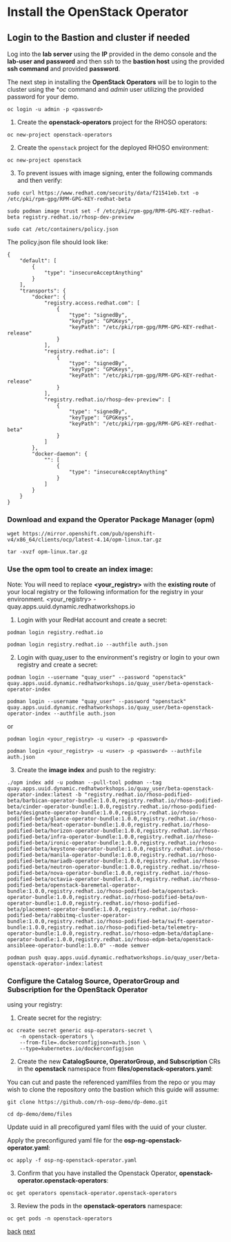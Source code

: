 # Install the OpenStack Operator

## Login to the Bastion and cluster if needed

Log into the **lab server** using the **IP** provided in the demo console
and the **lab-user and password** and then ssh to the **bastion host** using the
provided **ssh command** and provided **password**. 

The next step in installing the **OpenStack Operators** will be to login to the cluster using
the **oc* command and *admin* user utilizing the provided password for your demo.

```
oc login -u admin -p <password>
```

1. Create the **openstack-operators** project for the RHOSO operators:

```
oc new-project openstack-operators
```

2. Create the `openstack` project for the deployed RHOSO environment:			

```
oc new-project openstack
```

3. To prevent issues with image signing, enter the following commands and then verify:

```
sudo curl https://www.redhat.com/security/data/f21541eb.txt -o /etc/pki/rpm-gpg/RPM-GPG-KEY-redhat-beta
```

```
sudo podman image trust set -f /etc/pki/rpm-gpg/RPM-GPG-KEY-redhat-beta registry.redhat.io/rhosp-dev-preview
```

```
sudo cat /etc/containers/policy.json
```

The policy.json file should look like:
   
```
{
    "default": [
        {
            "type": "insecureAcceptAnything"
        }
    ],
    "transports": {
        "docker": {
            "registry.access.redhat.com": [
                {
                    "type": "signedBy",
                    "keyType": "GPGKeys",
                    "keyPath": "/etc/pki/rpm-gpg/RPM-GPG-KEY-redhat-release"
                }
            ],
            "registry.redhat.io": [
                {
                    "type": "signedBy",
                    "keyType": "GPGKeys",
                    "keyPath": "/etc/pki/rpm-gpg/RPM-GPG-KEY-redhat-release"
                }
            ],
            "registry.redhat.io/rhosp-dev-preview": [
                {
                    "type": "signedBy",
                    "keyType": "GPGKeys",
                    "keyPath": "/etc/pki/rpm-gpg/RPM-GPG-KEY-redhat-beta"
                }
            ]
        },
        "docker-daemon": {
            "": [
                {
                    "type": "insecureAcceptAnything"
                }
            ]
        }
    }
}
```

### Download and expand the Operator Package Manager (**opm**)

```
wget https://mirror.openshift.com/pub/openshift-v4/x86_64/clients/ocp/latest-4.14/opm-linux.tar.gz
```

```
tar -xvzf opm-linux.tar.gz
```

### Use the **opm** tool to create an index image:

Note: You will need to replace **<your_registry>** with the **existing route** of your local
registry or the following information for the registry in your environment.
<your_registry> - quay.apps.uuid.dynamic.redhatworkshops.io

1. Login with your RedHat account and create a secret:
```
podman login registry.redhat.io
```

```
podman login registry.redhat.io --authfile auth.json
```

2. Login with quay_user to the environment's registry or login to your own registry and create a secret:
```
podman login --username "quay_user" --password "openstack" quay.apps.uuid.dynamic.redhatworkshops.io/quay_user/beta-openstack-operator-index
```

```
podman login --username "quay_user" --password "openstack" quay.apps.uuid.dynamic.redhatworkshops.io/quay_user/beta-openstack-operator-index --authfile auth.json
```

or
```
podman login <your_registry> -u <user> -p <password>
```

```
podman login <your_registry> -u <user> -p <password> --authfile auth.json
```

3. Create the **image index** and push to the registry:

```
./opm index add -u podman --pull-tool podman --tag quay.apps.uuid.dynamic.redhatworkshops.io/quay_user/beta-openstack-operator-index:latest -b "registry.redhat.io/rhoso-podified-beta/barbican-operator-bundle:1.0.0,registry.redhat.io/rhoso-podified-beta/cinder-operator-bundle:1.0.0,registry.redhat.io/rhoso-podified-beta/designate-operator-bundle:1.0.0,registry.redhat.io/rhoso-podified-beta/glance-operator-bundle:1.0.0,registry.redhat.io/rhoso-podified-beta/heat-operator-bundle:1.0.0,registry.redhat.io/rhoso-podified-beta/horizon-operator-bundle:1.0.0,registry.redhat.io/rhoso-podified-beta/infra-operator-bundle:1.0.0,registry.redhat.io/rhoso-podified-beta/ironic-operator-bundle:1.0.0,registry.redhat.io/rhoso-podified-beta/keystone-operator-bundle:1.0.0,registry.redhat.io/rhoso-podified-beta/manila-operator-bundle:1.0.0,registry.redhat.io/rhoso-podified-beta/mariadb-operator-bundle:1.0.0,registry.redhat.io/rhoso-podified-beta/neutron-operator-bundle:1.0.0,registry.redhat.io/rhoso-podified-beta/nova-operator-bundle:1.0.0,registry.redhat.io/rhoso-podified-beta/octavia-operator-bundle:1.0.0,registry.redhat.io/rhoso-podified-beta/openstack-baremetal-operator-bundle:1.0.0,registry.redhat.io/rhoso-podified-beta/openstack-operator-bundle:1.0.0,registry.redhat.io/rhoso-podified-beta/ovn-operator-bundle:1.0.0,registry.redhat.io/rhoso-podified-beta/placement-operator-bundle:1.0.0,registry.redhat.io/rhoso-podified-beta/rabbitmq-cluster-operator-bundle:1.0.0,registry.redhat.io/rhoso-podified-beta/swift-operator-bundle:1.0.0,registry.redhat.io/rhoso-podified-beta/telemetry-operator-bundle:1.0.0,registry.redhat.io/rhoso-edpm-beta/dataplane-operator-bundle:1.0.0,registry.redhat.io/rhoso-edpm-beta/openstack-ansibleee-operator-bundle:1.0.0" --mode semver
```

```
podman push quay.apps.uuid.dynamic.redhatworkshops.io/quay_user/beta-openstack-operator-index:latest
```

### Configure the **Catalog Source, OperatorGroup and Subscription** for the **OpenStack Operator**
using your registry:

1. Create secret for the registry:

```
oc create secret generic osp-operators-secret \
    -n openstack-operators \
    --from-file=.dockerconfigjson=auth.json \
    --type=kubernetes.io/dockerconfigjson
```

2. Create the new **CatalogSource, OperatorGroup, and Subscription** CRs
in the **openstack** namespace from **files/openstack-operators.yaml**:

You can cut and paste the referenced yamlfiles from the repo or you may wish to
clone the repository onto the bastion which this guide will assume:

```
git clone https://github.com/rh-osp-demo/dp-demo.git
```

```
cd dp-demo/demo/files
```

Update uuid in all precofigured yaml files with the uuid of your cluster.

Apply the preconfigured yaml file for the **osp-ng-openstack-operator.yaml**:

```
oc apply -f osp-ng-openstack-operator.yaml
```

3. Confirm that you have installed the Openstack Operator, **openstack-operator.openstack-operators**: 

```
oc get operators openstack-operator.openstack-operators
```

3. Review the pods in the **openstack-operators** namespace:

```
oc get pods -n openstack-operators
```

[back](prereqs.md) [next](secure.md)
